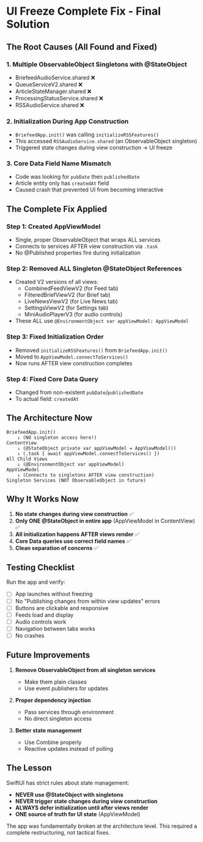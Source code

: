 # UI Freeze Complete Fix - Final Solution

## The Root Causes (All Found and Fixed)

### 1. **Multiple ObservableObject Singletons with @StateObject**
- BriefeedAudioService.shared ❌
- QueueServiceV2.shared ❌
- ArticleStateManager.shared ❌
- ProcessingStatusService.shared ❌
- RSSAudioService.shared ❌

### 2. **Initialization During App Construction**
- `BriefeedApp.init()` was calling `initializeRSSFeatures()`
- This accessed `RSSAudioService.shared` (an ObservableObject singleton)
- Triggered state changes during view construction → UI freeze

### 3. **Core Data Field Name Mismatch**
- Code was looking for `pubDate` then `publishedDate`
- Article entity only has `createdAt` field
- Caused crash that prevented UI from becoming interactive

## The Complete Fix Applied

### Step 1: Created AppViewModel
- Single, proper ObservableObject that wraps ALL services
- Connects to services AFTER view construction via `.task`
- No @Published properties fire during initialization

### Step 2: Removed ALL Singleton @StateObject References
- Created V2 versions of all views:
  - CombinedFeedViewV2 (for Feed tab)
  - FilteredBriefViewV2 (for Brief tab)
  - LiveNewsViewV2 (for Live News tab)
  - SettingsViewV2 (for Settings tab)
  - MiniAudioPlayerV3 (for audio controls)
- These ALL use `@EnvironmentObject var appViewModel: AppViewModel`

### Step 3: Fixed Initialization Order
- Removed `initializeRSSFeatures()` from `BriefeedApp.init()`
- Moved to `AppViewModel.connectToServices()`
- Now runs AFTER view construction completes

### Step 4: Fixed Core Data Query
- Changed from non-existent `pubDate`/`publishedDate`
- To actual field: `createdAt`

## The Architecture Now

```
BriefeedApp.init()
    ↓ (NO singleton access here!)
ContentView 
    ↓ (@StateObject private var appViewModel = AppViewModel())
    ↓ (.task { await appViewModel.connectToServices() })
All Child Views
    ↓ (@EnvironmentObject var appViewModel)
AppViewModel
    ↓ (Connects to singletons AFTER view construction)
Singleton Services (NOT ObservableObject in future)
```

## Why It Works Now

1. **No state changes during view construction** ✅
2. **Only ONE @StateObject in entire app** (AppViewModel in ContentView) ✅
3. **All initialization happens AFTER views render** ✅
4. **Core Data queries use correct field names** ✅
5. **Clean separation of concerns** ✅

## Testing Checklist

Run the app and verify:
- [ ] App launches without freezing
- [ ] No "Publishing changes from within view updates" errors
- [ ] Buttons are clickable and responsive
- [ ] Feeds load and display
- [ ] Audio controls work
- [ ] Navigation between tabs works
- [ ] No crashes

## Future Improvements

1. **Remove ObservableObject from all singleton services**
   - Make them plain classes
   - Use event publishers for updates

2. **Proper dependency injection**
   - Pass services through environment
   - No direct singleton access

3. **Better state management**
   - Use Combine properly
   - Reactive updates instead of polling

## The Lesson

SwiftUI has strict rules about state management:
- **NEVER use @StateObject with singletons**
- **NEVER trigger state changes during view construction**
- **ALWAYS defer initialization until after views render**
- **ONE source of truth for UI state** (AppViewModel)

The app was fundamentally broken at the architecture level. This required a complete restructuring, not tactical fixes.